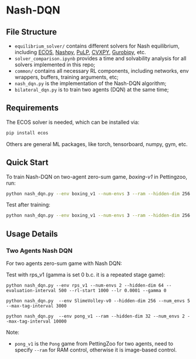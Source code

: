 # Nash-DQN

## File Structure

* `equilibrium_solver/` contains different solvers for Nash equilibrium, including [ECOS](https://github.com/embotech/ecos), [Nashpy](https://github.com/drvinceknight/Nashpy), [PuLP](https://github.com/coin-or/pulp), [CVXPY](https://github.com/cvxpy/cvxpy), [Gurobipy](https://www.gurobi.com/), etc.
* `solver_comparison.ipynb` provides a time and solvability analysis for all solvers implemented in this repo;
* `common/` contains all necessary RL components, including networks, env wrappers, buffers, training arguments, etc;
* `nash_dqn.py` is the implementation of the Nash-DQN algorithm;
* `bilateral_dqn.py` is to train two agents (DQN) at the same time;



## Requirements

The ECOS solver is needed, which can be installed via:

```bash
pip install ecos
```

Others are general ML packages, like torch, tensorboard, numpy, gym, etc.



## Quick Start

To train Nash-DQN on two-agent zero-sum game, *boxing-v1* in Pettingzoo, run:

```bash
python nash_dqn.py --env boxing_v1 --num-envs 3 --ram --hidden-dim 256 --evaluation-interval 50000 --max-tag-interval 10000 --train-freq 100 --batch-size 1024 --max-frames 500000000
```

Test after training:

```bash
python nash_dqn.py --env boxing_v1 --num-envs 3 --ram --hidden-dim 256 --evaluate --render
```



## Usage Details

### Two Agents Nash DQN

For two agents zero-sum game with Nash DQN:

Test with rps_v1 (gamma is set 0 b.c. it is a repeated stage game):

   `python nash_dqn.py --env rps_v1 --num-envs 2 --hidden-dim 64 --evaluation-interval 500 --rl-start 1000 --lr 0.0001 --gamma 0`

   `python nash_dqn.py  --env SlimeVolley-v0 --hidden-dim 256 --num_envs 5 --max-tag-interval 3000`

   `python nash_dqn.py  --env pong_v1 --ram --hidden-dim 32 --num_envs 2 --max-tag-interval 10000` 

Note: 

* `pong_v1` is the `Pong` game from PettingZoo for two agents, need to specify `--ram` for RAM control, otherwise it is image-based control.
